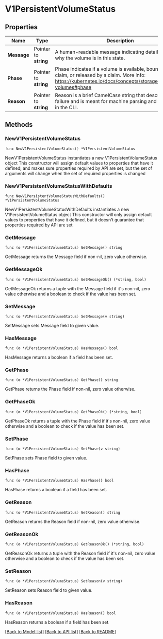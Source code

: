# V1PersistentVolumeStatus

## Properties

Name | Type | Description | Notes
------------ | ------------- | ------------- | -------------
**Message** | Pointer to **string** | A human-readable message indicating details about why the volume is in this state. | [optional] 
**Phase** | Pointer to **string** | Phase indicates if a volume is available, bound to a claim, or released by a claim. More info: https://kubernetes.io/docs/concepts/storage/persistent-volumes#phase | [optional] 
**Reason** | Pointer to **string** | Reason is a brief CamelCase string that describes any failure and is meant for machine parsing and tidy display in the CLI. | [optional] 

## Methods

### NewV1PersistentVolumeStatus

`func NewV1PersistentVolumeStatus() *V1PersistentVolumeStatus`

NewV1PersistentVolumeStatus instantiates a new V1PersistentVolumeStatus object
This constructor will assign default values to properties that have it defined,
and makes sure properties required by API are set, but the set of arguments
will change when the set of required properties is changed

### NewV1PersistentVolumeStatusWithDefaults

`func NewV1PersistentVolumeStatusWithDefaults() *V1PersistentVolumeStatus`

NewV1PersistentVolumeStatusWithDefaults instantiates a new V1PersistentVolumeStatus object
This constructor will only assign default values to properties that have it defined,
but it doesn't guarantee that properties required by API are set

### GetMessage

`func (o *V1PersistentVolumeStatus) GetMessage() string`

GetMessage returns the Message field if non-nil, zero value otherwise.

### GetMessageOk

`func (o *V1PersistentVolumeStatus) GetMessageOk() (*string, bool)`

GetMessageOk returns a tuple with the Message field if it's non-nil, zero value otherwise
and a boolean to check if the value has been set.

### SetMessage

`func (o *V1PersistentVolumeStatus) SetMessage(v string)`

SetMessage sets Message field to given value.

### HasMessage

`func (o *V1PersistentVolumeStatus) HasMessage() bool`

HasMessage returns a boolean if a field has been set.

### GetPhase

`func (o *V1PersistentVolumeStatus) GetPhase() string`

GetPhase returns the Phase field if non-nil, zero value otherwise.

### GetPhaseOk

`func (o *V1PersistentVolumeStatus) GetPhaseOk() (*string, bool)`

GetPhaseOk returns a tuple with the Phase field if it's non-nil, zero value otherwise
and a boolean to check if the value has been set.

### SetPhase

`func (o *V1PersistentVolumeStatus) SetPhase(v string)`

SetPhase sets Phase field to given value.

### HasPhase

`func (o *V1PersistentVolumeStatus) HasPhase() bool`

HasPhase returns a boolean if a field has been set.

### GetReason

`func (o *V1PersistentVolumeStatus) GetReason() string`

GetReason returns the Reason field if non-nil, zero value otherwise.

### GetReasonOk

`func (o *V1PersistentVolumeStatus) GetReasonOk() (*string, bool)`

GetReasonOk returns a tuple with the Reason field if it's non-nil, zero value otherwise
and a boolean to check if the value has been set.

### SetReason

`func (o *V1PersistentVolumeStatus) SetReason(v string)`

SetReason sets Reason field to given value.

### HasReason

`func (o *V1PersistentVolumeStatus) HasReason() bool`

HasReason returns a boolean if a field has been set.


[[Back to Model list]](../README.md#documentation-for-models) [[Back to API list]](../README.md#documentation-for-api-endpoints) [[Back to README]](../README.md)


